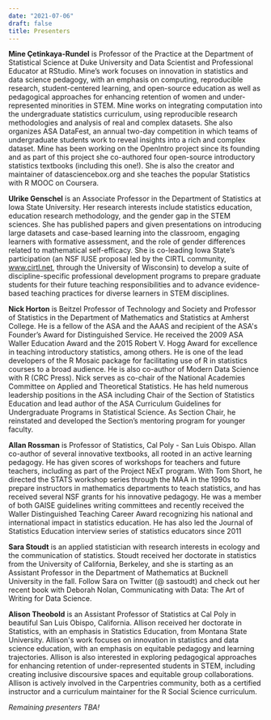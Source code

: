 ```yaml
---
date: "2021-07-06"
draft: false
title: Presenters
---
```


**Mine Çetinkaya-Rundel** is Professor of the Practice at the Department of Statistical Science at Duke University and Data Scientist and Professional Educator at RStudio. Mine’s work focuses on innovation in statistics and data science pedagogy, with an emphasis on computing, reproducible research, student-centered learning, and open-source education as well as pedagogical approaches for enhancing retention of women and under-represented minorities in STEM. Mine works on integrating computation into the undergraduate statistics curriculum, using reproducible research methodologies and analysis of real and complex datasets. She also organizes ASA DataFest, an annual two-day competition in which teams of undergraduate students work to reveal insights into a rich and complex dataset. Mine has been working on the OpenIntro project since its founding and as part of this project she co-authored four open-source introductory statistics textbooks (including this one!). She is also the creator and maintainer of datasciencebox.org and she teaches the popular Statistics with R MOOC on Coursera.

**Ulrike Genschel** is an Associate Professor in the Department of Statistics at Iowa State University. Her research interests include statistics education, education research methodology, and the gender gap in the STEM sciences. She has published papers and given presentations on introducing large datasets and case-based learning into the classroom, engaging learners with formative assessment, and the role of gender differences related to mathematical self-efficacy. She is co-leading Iowa State’s participation (an NSF IUSE proposal led by the CIRTL community, www.cirtl.net, through the University of Wisconsin) to develop a suite of discipline-specific professional development programs to prepare graduate students for their future teaching responsibilities and to advance evidence-based teaching practices for diverse learners in STEM disciplines.

**Nick Horton** is Beitzel Professor of Technology and Society and Professor of Statistics in the Department of Mathematics and Statistics at Amherst College. He is a fellow of the ASA and the AAAS and recipient of the ASA's Founder’s Award for Distinguished Service. He received the 2009 ASA Waller Education Award and the 2015 Robert V. Hogg Award for excellence in teaching introductory statistics, among others. He is one of the lead developers of the R Mosaic package for facilitating use of R in statistics courses to a broad audience. He is also co-author of Modern Data Science with R (CRC Press). Nick serves as co-chair of the National Academies Committee on Applied and Theoretical Statistics. He has held numerous leadership positions in the ASA including Chair of the Section of Statistics Education and lead author of the ASA Curriculum Guidelines for Undergraduate Programs in Statistical Science. As Section Chair, he reinstated and developed the Section’s mentoring program for younger faculty.

**Allan Rossman** is Professor of Statistics, Cal Poly - San Luis Obispo. Allan co-author of several innovative textbooks, all rooted in an active learning pedagogy. He has given scores of workshops for teachers and future teachers, including as part of the Project NExT program. With Tom Short, he directed the STATS workshop series through the MAA in the 1990s to prepare instructors in mathematics departments to teach statistics, and has received several NSF grants for his innovative pedagogy. He was a member of both GAISE guidelines writing committees and recently received the Waller Distinguished Teaching Career Award recognizing his national and international impact in statistics education. He has also led the Journal of Statistics Education interview series of statistics educators since 2011 

**Sara Stoudt** is an applied statistician with research interests in ecology and the communication of statistics. Stoudt received her doctorate in statistics from the University of California, Berkeley, and she is starting as an Assistant Professor in the Department of Mathematics at Bucknell University in the fall. Follow Sara on Twitter (@ sastoudt) and check out her recent book with Deborah Nolan, Communicating with Data: The Art of Writing for Data Science.

**Alison Theobold** is an Assistant Professor of Statistics at Cal Poly in beautiful San Luis Obispo, California. Allison received her doctorate in Statistics, with an emphasis in Statistics Education, from Montana State University. Allison's work focuses on innovation in statistics and data science education, with an emphasis on equitable pedagogy and learning trajectories. Allison is also interested in exploring pedagogical approaches for enhancing retention of under-represented students in STEM, including creating inclusive discoursive spaces and equitable group collaborations. Allison is actively involved in the Carpentries community, both as a certified instructor and a curriculum maintainer for the R Social Science curriculum.

*Remaining presenters TBA!*

<!--

**Beth Chance** is Professor of Statistics at Cal Poly, San Luis Obispo. Dr. Chance has been involved in statistics education research for several years, especially in the areas of assessment and technology, and she has background in program evaluation and curriculum development.  She is an award winning teacher (American Statistical Association’s Waller Education Award) and her applets have been recognized by Merlot. With Dr. Allan Rossman and others she has co-authored three introductory textbooks that focus on using active learning and constructivism to improve students’ statistical thinking and literacy, and a new textbook for a second course in statistics is coming this fall. Dr. Chance has received several NSF grants for her work and is a fellow of the American Statistical Association. She was 2018 Chair of the Section on Statistics Education (American Statistical Association).

**Mine Çetinkaya-Rundel** is Senior Lecturer at University of Edinburgh, Associate Professor of the Practice at Duke University, and Professional Educator at RStudio. Mine’s work focuses on innovation in statistics pedagogy, with an emphasis on computation, reproducible research, student-centered learning, and open-source education. Mine organzings ASA DataFest and works on the the OpenIntro project, whose mission is to make educational products that are free, transparent, and lower barriers to education. As part of this project she co-authored three open-source introductory statistics textbooks. She also teaches the popular Statistics with R MOOC on Coursera. She was 2019 Chair of the Section on Statistics and Data Science Education (American Statistical Association). She is a fellow of the ISI and ASA. In 2016 Mine received the ASA Waller Education Award and in 2018 she received the Pickard Award from Harvard University.

**Lucy D’Agostino McGowan** is an assistant professor in the Mathematics and Statistics Department at Wake Forest University. Her research focuses on human-data interaction, causal inference, and data science pedagogy. She attempts to communicate complex statistical ideas via her blog (livefreeordichotomize.com), online courses, and a podcast, Casual Inference, that she co-hosts in partnership with the American Journal of Epidemiology. She is the vice-chair of the ASA Committee on Women in Statistics as well as the Interim Program Chair for the ASA Statistics Communication Interest Group.


**Jo Hardin** is Professor of Mathematics at Pomona College in Southern California. Dr. Hardin’s research area is in generating novel statistical methods for analyzing biological high throughput methods. She has also worked for many years in research on statistics and data science education, particularly in areas of modernizing the curriculum. In summer 2019, she and colleagues blogged daily to create [50 topics on teaching data science](https://teachdatascience.com/). She has won multiple teaching awards and is a fellow of both the American Statistical Association as well as the International Statistics Institute. She is the chair-elect of the Section on Statistics and Data Science Education of the American Statistical Association.



-->
